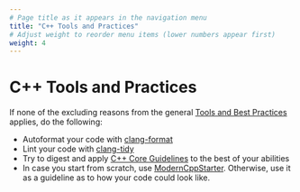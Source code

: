 ```yaml
---
# Page title as it appears in the navigation menu
title: "C++ Tools and Practices"
# Adjust weight to reorder menu items (lower numbers appear first)
weight: 4
---
```


# C++ Tools and Practices

If none of the excluding reasons from the general [Tools and Best
Practices](https://sa2c.github.io/RSE-handbook/docs/technical_practices#tools_and_best_practices)
applies, do the following:

- Autoformat your code with
  [clang-format](https://clang.llvm.org/docs/ClangFormat.html)
- Lint your code with [clang-tidy](https://clang.llvm.org/extra/clang-tidy/)
- Try to digest and apply [C++ Core
  Guidelines](https://isocpp.github.io/CppCoreGuidelines/CppCoreGuidelines) to
  the best of your abilities
- In case you start from scratch, use
  [ModernCppStarter](https://github.com/TheLartians/ModernCppStarter).
  Otherwise, use it as a guideline as to how your code could look like.
